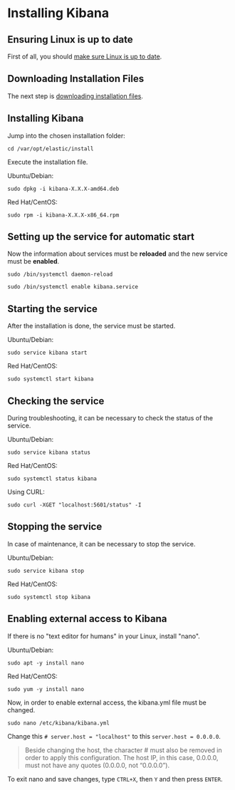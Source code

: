 # Installing Kibana

## Ensuring Linux is up to date

First of all, you should [make sure Linux is up to date](Ensuring-Linux-is-up-to-date.md).

## Downloading Installation Files
The next step is [downloading installation files](Downloading-installation-files.md).

## Installing Kibana

Jump into the chosen installation folder:

`cd /var/opt/elastic/install`  

Execute the installation file.

Ubuntu/Debian:

`sudo dpkg -i kibana-X.X.X-amd64.deb`

Red Hat/CentOS:

`sudo rpm -i kibana-X.X.X-x86_64.rpm`  

## Setting up the service for automatic start

Now the information about services must be **reloaded** and the new service must be **enabled**.

`sudo /bin/systemctl daemon-reload`

`sudo /bin/systemctl enable kibana.service`  

## Starting the service

After the installation is done, the service must be started.

Ubuntu/Debian:

`sudo service kibana start`  

Red Hat/CentOS:

`sudo systemctl start kibana`  

## Checking the service

During troubleshooting, it can be necessary to check the status of the service.

Ubuntu/Debian:

`sudo service kibana status`

Red Hat/CentOS:

`sudo systemctl status kibana`

Using CURL:

`sudo curl -XGET "localhost:5601/status" -I`  

## Stopping the service  

In case of maintenance, it can be necessary to stop the service.

Ubuntu/Debian:

`sudo service kibana stop`

Red Hat/CentOS:

`sudo systemctl stop kibana`

## Enabling external access to Kibana  

If there is no "text editor for humans" in your Linux, install "nano".

Ubuntu/Debian:

`sudo apt -y install nano`

Red Hat/CentOS:

`sudo yum -y install nano`

Now, in order to enable external access, the kibana.yml file must be changed.  

`sudo nano /etc/kibana/kibana.yml`  

Change this `# server.host = "localhost"` to this `server.host = 0.0.0.0`.

> Beside changing the host, the character # must also be removed in order to apply this configuration.
> The host IP, in this case, 0.0.0.0, must not have any quotes (0.0.0.0, not “0.0.0.0”).

To exit nano and save changes, type `CTRL+X`, then `Y` and then press `ENTER`.
